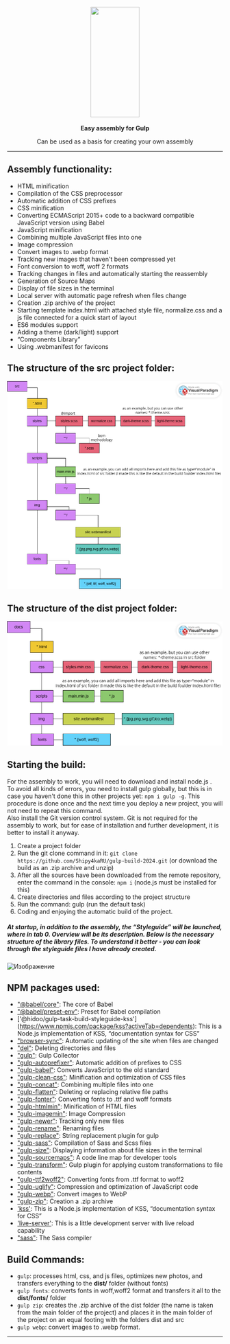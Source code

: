 <p align="center">
  <a href="https://gulpjs.com">
    <img height="257" width="114" src="https://raw.githubusercontent.com/gulpjs/artwork/master/gulp-2x.png">
  </a>
  <p align="center"><strong>Easy assembly for Gulp</strong></p>
</p>   
 <p align="center">Can be used as a basis for creating your own assembly</p>
</p>

---

## Assembly functionality:

- HTML minification
- Compilation of the CSS preprocessor
- Automatic addition of CSS prefixes
- CSS minification
- Converting ECMAScript 2015+ code to a backward compatible JavaScript version using Babel
- JavaScript minification
- Combining multiple JavaScript files into one
- Image compression
- Convert images to .webp format
- Tracking new images that haven't been compressed yet
- Font conversion to woff, woff 2 formats
- Tracking changes in files and automatically starting the reassembly
- Generation of Source Maps
- Display of file sizes in the terminal
- Local server with automatic page refresh when files change
- Creation .zip archive of the project
- Starting template index.html with attached style file, normalize.css and a js file connected for a quick start of layout
- ES6 modules support
- Adding a theme (dark/light) support
- “Components Library”
- Using .webmanifest for favicons

## The structure of the src project folder:

![Изображение](./src-diagram.png "src structure")

## The structure of the dist project folder:

![Изображение](./dist-diagram.png "dist structure")

## Starting the build:

For the assembly to work, you will need to download and install node.js .  
To avoid all kinds of errors, you need to install gulp globally, but this is in case you haven't done this in other projects yet: `npm i gulp -g`. This procedure is done once and the next time you deploy a new project, you will not need to repeat this command.  
Also install the Git version control system. Git is not required for the assembly to work, but for ease of installation and further development, it is better to install it anyway.

1. Create a project folder
2. Run the git clone command in it: `git clone https://github.com/Shipy4kaRU/gulp-build-2024.git` (or download the build as an .zip archive and unzip)
3. After all the sources have been downloaded from the remote repository, enter the command in the console: `npm i` (node.js must be installed for this)
4. Create directories and files according to the project structure
5. Run the command: gulp (run the default task)
6. Coding and enjoying the automatic build of the project.

##### At startup, in addition to the assembly, the “Styleguide” will be launched, where in tab 0. Overview will be its description. Below is the necessary structure of the library files. To understand it better - you can look through the styleguide files I have already created.

![Изображение](./library-diagram.png "styleguide structure")

## NPM packages used:

- ["@babel/core"](https://www.npmjs.com/package/@babel/core): The core of Babel
- ["@babel/preset-env"](https://www.npmjs.com/package/@babel/preset-env): Preset for Babel compilation
- ['@hidoo/gulp-task-build-styleguide-kss'] (https://www.npmjs.com/package/kss?activeTab=dependents): This is a Node.js implementation of KSS, “documentation syntax for CSS”
- ["browser-sync"](https://www.npmjs.com/package/browser-sync): Automatic updating of the site when files are changed
- ["del"](https://www.npmjs.com/package/del): Deleting directories and files
- ["gulp"](https://www.npmjs.com/package/gulp): Gulp Collector
- ["gulp-autoprefixer"](https://www.npmjs.com/package/gulp-autoprefixer): Automatic addition of prefixes to CSS
- ["gulp-babel"](https://www.npmjs.com/package/gulp-babel): Converts JavaScript to the old standard
- ["gulp-clean-css"](https://www.npmjs.com/package/gulp-clean-css): Minification and optimization of CSS files
- ["gulp-concat"](https://www.npmjs.com/package/gulp-concat): Combining multiple files into one
- ["gulp-flatten"](https://www.npmjs.com/package/gulp-flatten): Deleting or replacing relative file paths
- ["gulp-fonter"](https://www.npmjs.com/package/gulp-fonter): Converting fonts to .ttf and woff formats
- ["gulp-htmlmin"](https://www.npmjs.com/package/gulp-htmlmin): Minification of HTML files
- ["gulp-imagemin"](https://www.npmjs.com/package/gulp-imagemin): Image Compression
- ["gulp-newer"](https://www.npmjs.com/package/gulp-newer): Tracking only new files
- ["gulp-rename"](https://www.npmjs.com/package/gulp-rename): Renaming files
- ["gulp-replace"](https://www.npmjs.com/package/gulp-replace): String replacement plugin for gulp
- ["gulp-sass"](https://www.npmjs.com/package/gulp-sass): Compilation of Sass and Scss files
- ["gulp-size"](https://www.npmjs.com/search?q=gulp-size): Displaying information about file sizes in the terminal
- ["gulp-sourcemaps"](https://www.npmjs.com/package/gulp-sourcemaps): A code line map for developer tools
- ["gulp-transform"](https://www.npmjs.com/package/gulp-transform): Gulp plugin for applying custom transformations to file contents
- ["gulp-ttf2woff2"](https://www.npmjs.com/package/gulp-ttf2woff2): Converting fonts from .ttf format to woff2
- ["gulp-uglify"](https://www.npmjs.com/package/gulp-uglify): Compression and optimization of JavaScript code
- ["gulp-webp"](https://www.npmjs.com/package/gulp-webp): Convert images to WebP
- ["gulp-zip"](https://www.npmjs.com/package/gulp-zip): Creation a .zip archive
- ['kss'](https://www.npmjs.com/package/kss): This is a Node.js implementation of KSS, “documentation syntax for CSS”
- ['live-server'](https://www.npmjs.com/package/live-server): This is a little development server with live reload capability
- ["sass"](https://www.npmjs.com/package/sass): The Sass compiler

## Build Commands:

- `gulp`: processes html, css, and js files, optimizes new photos, and transfers everything to the **dist/** folder (without fonts)
- `gulp fonts`: converts fonts in woff,woff2 format and transfers it all to the **dist/fonts/** folder
- `gulp zip`: creates the .zip archive of the dist folder (the name is taken from the main folder of the project) and places it in the main folder of the project on an equal footing with the folders dist and src
- `gulp webp`: convert images to .webp format.

---
